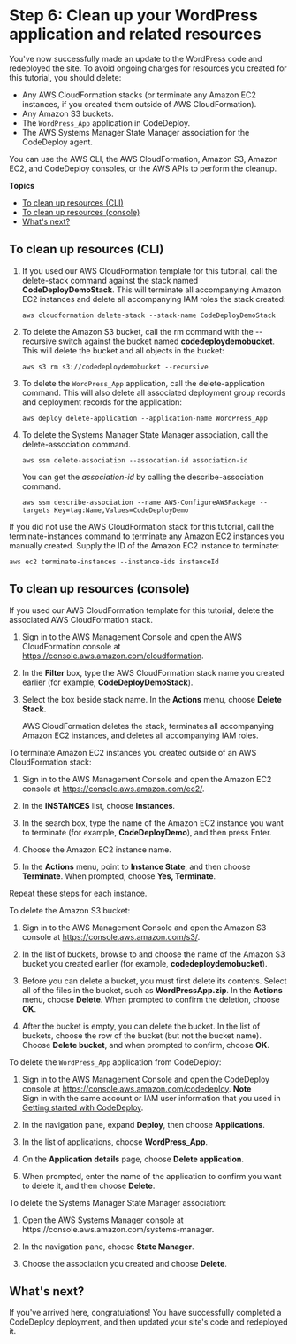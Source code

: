 # Step 6: Clean up your WordPress application and related resources<a name="tutorials-wordpress-clean-up"></a>

You've now successfully made an update to the WordPress code and redeployed the site\. To avoid ongoing charges for resources you created for this tutorial, you should delete:
+ Any AWS CloudFormation stacks \(or terminate any Amazon EC2 instances, if you created them outside of AWS CloudFormation\)\.
+ Any Amazon S3 buckets\.
+ The `WordPress_App` application in CodeDeploy\.
+ The AWS Systems Manager State Manager association for the CodeDeploy agent\.

You can use the AWS CLI, the AWS CloudFormation, Amazon S3, Amazon EC2, and CodeDeploy consoles, or the AWS APIs to perform the cleanup\.

**Topics**
+ [To clean up resources \(CLI\)](#tutorials-wordpress-clean-up-cli)
+ [To clean up resources \(console\)](#tutorials-wordpress-clean-up-console)
+ [What's next?](#tutorials-wordpress-clean-up-whats-next)

## To clean up resources \(CLI\)<a name="tutorials-wordpress-clean-up-cli"></a>

1. If you used our AWS CloudFormation template for this tutorial, call the delete\-stack command against the stack named **CodeDeployDemoStack**\. This will terminate all accompanying Amazon EC2 instances and delete all accompanying IAM roles the stack created:

   ```
   aws cloudformation delete-stack --stack-name CodeDeployDemoStack
   ```

1. To delete the Amazon S3 bucket, call the rm command with the \-\-recursive switch against the bucket named **codedeploydemobucket**\. This will delete the bucket and all objects in the bucket:

   ```
   aws s3 rm s3://codedeploydemobucket --recursive
   ```

1. To delete the `WordPress_App` application, call the delete\-application command\. This will also delete all associated deployment group records and deployment records for the application:

   ```
   aws deploy delete-application --application-name WordPress_App
   ```

1. To delete the Systems Manager State Manager association, call the delete\-association command\.

   ```
   aws ssm delete-association --assocation-id association-id
   ```

   You can get the *association\-id* by calling the describe\-association command\.

   ```
   aws ssm describe-association --name AWS-ConfigureAWSPackage --targets Key=tag:Name,Values=CodeDeployDemo
   ```

If you did not use the AWS CloudFormation stack for this tutorial, call the terminate\-instances command to terminate any Amazon EC2 instances you manually created\. Supply the ID of the Amazon EC2 instance to terminate:

```
aws ec2 terminate-instances --instance-ids instanceId
```

## To clean up resources \(console\)<a name="tutorials-wordpress-clean-up-console"></a>

If you used our AWS CloudFormation template for this tutorial, delete the associated AWS CloudFormation stack\.

1. Sign in to the AWS Management Console and open the AWS CloudFormation console at [https://console\.aws\.amazon\.com/cloudformation](https://console.aws.amazon.com/cloudformation/)\.

1. In the **Filter** box, type the AWS CloudFormation stack name you created earlier \(for example, **CodeDeployDemoStack**\)\.

1. Select the box beside stack name\. In the **Actions** menu, choose **Delete Stack**\.

   AWS CloudFormation deletes the stack, terminates all accompanying Amazon EC2 instances, and deletes all accompanying IAM roles\.

To terminate Amazon EC2 instances you created outside of an AWS CloudFormation stack:

1. Sign in to the AWS Management Console and open the Amazon EC2 console at [https://console\.aws\.amazon\.com/ec2/](https://console.aws.amazon.com/ec2/)\.

1. In the **INSTANCES** list, choose **Instances**\.

1. In the search box, type the name of the Amazon EC2 instance you want to terminate \(for example, **CodeDeployDemo**\), and then press Enter\.

1. Choose the Amazon EC2 instance name\.

1. In the **Actions** menu, point to **Instance State**, and then choose **Terminate**\. When prompted, choose **Yes, Terminate**\. 

Repeat these steps for each instance\.

To delete the Amazon S3 bucket:

1. Sign in to the AWS Management Console and open the Amazon S3 console at [https://console\.aws\.amazon\.com/s3/](https://console.aws.amazon.com/s3/)\.

1. In the list of buckets, browse to and choose the name of the Amazon S3 bucket you created earlier \(for example, **codedeploydemobucket**\)\.

1. Before you can delete a bucket, you must first delete its contents\. Select all of the files in the bucket, such as **WordPressApp\.zip**\. In the **Actions** menu, choose **Delete**\. When prompted to confirm the deletion, choose **OK**\. 

1. After the bucket is empty, you can delete the bucket\. In the list of buckets, choose the row of the bucket \(but not the bucket name\)\. Choose **Delete bucket**, and when prompted to confirm, choose **OK**\. 

To delete the `WordPress_App` application from CodeDeploy:

1. Sign in to the AWS Management Console and open the CodeDeploy console at [https://console\.aws\.amazon\.com/codedeploy](https://console.aws.amazon.com/codedeploy)\.
**Note**  
Sign in with the same account or IAM user information that you used in [Getting started with CodeDeploy](getting-started-codedeploy.md)\.

1. In the navigation pane, expand **Deploy**, then choose **Applications**\.

1. In the list of applications, choose **WordPress\_App**\.

1. On the **Application details** page, choose **Delete application**\.

1. When prompted, enter the name of the application to confirm you want to delete it, and then choose **Delete**\. 

To delete the Systems Manager State Manager association:

1. Open the AWS Systems Manager console at https://console\.aws\.amazon\.com/systems\-manager\.

1. In the navigation pane, choose **State Manager**\.

1. Choose the association you created and choose **Delete**\.

## What's next?<a name="tutorials-wordpress-clean-up-whats-next"></a>

If you've arrived here, congratulations\! You have successfully completed a CodeDeploy deployment, and then updated your site's code and redeployed it\. 